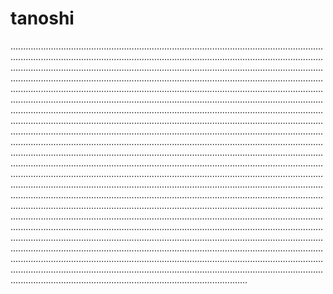 # tanoshi

......................................................................................................................................................................................................................................................................................................................................................................................................................................................................................................................................................................................................................................................................................................................................................................................................................................................................................................................................................................................................................................................................................................................................................................................................................................................................................................................................................................................................................................................................................................................................................................................................................................................................................................................................................................................................................................................................................................................................................................................................................................................................................................................................................................................................................................................................................................................................................................................................................................................................................................................................................................................................................................................................................................................................................................................................................................................................................................................................